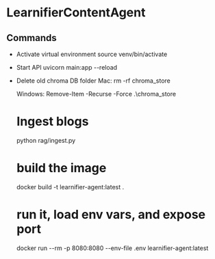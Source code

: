 # LearnifierContentAgent

## Commands

- Activate virtual environment
  source venv/bin/activate

- Start API
  uvicorn main:app --reload

- Delete old chroma DB folder
  Mac:
  rm -rf chroma_store

  Windows:
  Remove-Item -Recurse -Force .\chroma_store

  # Ingest blogs

  python rag/ingest.py

  # build the image

  docker build -t learnifier-agent:latest .

  # run it, load env vars, and expose port

  docker run --rm -p 8080:8080 --env-file .env learnifier-agent:latest

